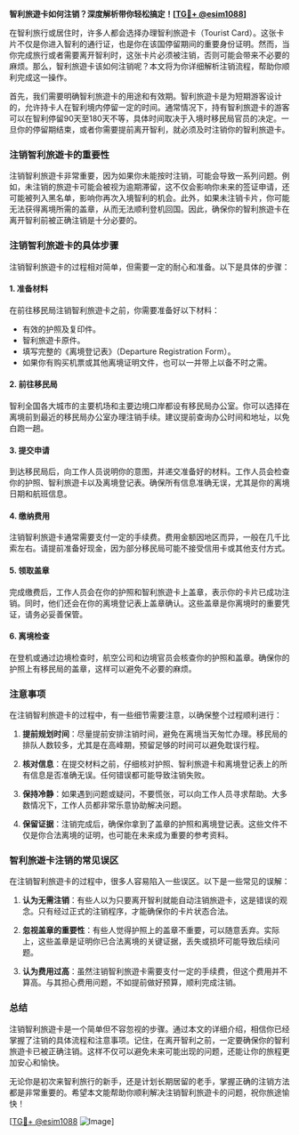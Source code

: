 **智利旅遊卡如何注销？深度解析带你轻松搞定！[[TG💪+ @esim1088](https://t.me/s/esim1088)]**

在智利旅行或居住时，许多人都会选择办理智利旅遊卡（Tourist Card）。这张卡片不仅是你进入智利的通行证，也是你在该国停留期间的重要身份证明。然而，当你完成旅行或者需要离开智利时，这张卡片必须被注销，否则可能会带来不必要的麻烦。那么，智利旅遊卡该如何注销呢？本文将为你详细解析注销流程，帮助你顺利完成这一操作。

首先，我们需要明确智利旅遊卡的用途和有效期。智利旅遊卡是为短期游客设计的，允许持卡人在智利境内停留一定的时间。通常情况下，持有智利旅遊卡的游客可以在智利停留90天至180天不等，具体时间取决于入境时移民局官员的决定。一旦你的停留期结束，或者你需要提前离开智利，就必须及时注销你的智利旅遊卡。

### 注销智利旅遊卡的重要性

注销智利旅遊卡非常重要，因为如果你未能按时注销，可能会导致一系列问题。例如，未注销的旅遊卡可能会被视为逾期滞留，这不仅会影响你未来的签证申请，还可能被列入黑名单，影响你再次入境智利的机会。此外，如果未注销卡片，你可能无法获得离境所需的盖章，从而无法顺利登机回国。因此，确保你的智利旅遊卡在离开智利前被正确注销是十分必要的。

### 注销智利旅遊卡的具体步骤

注销智利旅遊卡的过程相对简单，但需要一定的耐心和准备。以下是具体的步骤：

#### 1. **准备材料**
在前往移民局注销智利旅遊卡之前，你需要准备好以下材料：
- 有效的护照及复印件。
- 智利旅遊卡原件。
- 填写完整的《离境登记表》（Departure Registration Form）。
- 如果你有购买机票或其他离境证明文件，也可以一并带上以备不时之需。

#### 2. **前往移民局**
智利全国各大城市的主要机场和主要边境口岸都设有移民局办公室。你可以选择在离境前到最近的移民局办公室办理注销手续。建议提前查询办公时间和地址，以免白跑一趟。

#### 3. **提交申请**
到达移民局后，向工作人员说明你的意图，并递交准备好的材料。工作人员会检查你的护照、智利旅遊卡以及离境登记表。确保所有信息准确无误，尤其是你的离境日期和航班信息。

#### 4. **缴纳费用**
注销智利旅遊卡通常需要支付一定的手续费。费用金额因地区而异，一般在几千比索左右。请提前准备好现金，因为部分移民局可能不接受信用卡或其他支付方式。

#### 5. **领取盖章**
完成缴费后，工作人员会在你的护照和智利旅遊卡上盖章，表示你的卡片已成功注销。同时，他们还会在你的离境登记表上盖章确认。这些盖章是你离境时的重要凭证，请务必妥善保管。

#### 6. **离境检查**
在登机或通过边境检查时，航空公司和边境官员会核查你的护照和盖章。确保你的护照上有移民局的盖章，这样可以避免不必要的麻烦。

### 注意事项

在注销智利旅遊卡的过程中，有一些细节需要注意，以确保整个过程顺利进行：

1. **提前规划时间**：尽量提前安排注销时间，避免在离境当天匆忙办理。移民局的排队人数较多，尤其是在高峰期，预留足够的时间可以避免耽误行程。
   
2. **核对信息**：在提交材料之前，仔细核对护照、智利旅遊卡和离境登记表上的所有信息是否准确无误。任何错误都可能导致注销失败。

3. **保持冷静**：如果遇到问题或疑问，不要慌张，可以向工作人员寻求帮助。大多数情况下，工作人员都非常乐意协助解决问题。

4. **保留证据**：注销完成后，确保你拿到了盖章的护照和离境登记表。这些文件不仅是你合法离境的证明，也可能在未来成为重要的参考资料。

### 智利旅遊卡注销的常见误区

在注销智利旅遊卡的过程中，很多人容易陷入一些误区。以下是一些常见的误解：

1. **认为无需注销**：有些人以为只要离开智利就能自动注销旅遊卡，这是错误的观念。只有经过正式的注销程序，才能确保你的卡片状态合法。

2. **忽视盖章的重要性**：有些人觉得护照上的盖章不重要，可以随意丢弃。实际上，这些盖章是证明你已合法离境的关键证据，丢失或损坏可能导致后续问题。

3. **认为费用过高**：虽然注销智利旅遊卡需要支付一定的手续费，但这个费用并不算高。与其担心费用问题，不如提前做好预算，顺利完成注销。

### 总结

注销智利旅遊卡是一个简单但不容忽视的步骤。通过本文的详细介绍，相信你已经掌握了注销的具体流程和注意事项。记住，在离开智利之前，一定要确保你的智利旅遊卡已被正确注销。这样不仅可以避免未来可能出现的问题，还能让你的旅程更加安心和愉快。

无论你是初次来智利旅行的新手，还是计划长期居留的老手，掌握正确的注销方法都是非常重要的。希望本文能帮助你顺利解决注销智利旅遊卡的问题，祝你旅途愉快！

[[TG💪+ @esim1088](https://t.me/s/esim1088) ![Image](https://i.postimg.cc/4NQfJmqS/Snipaste-2025-05-13-00-14-12.png)]